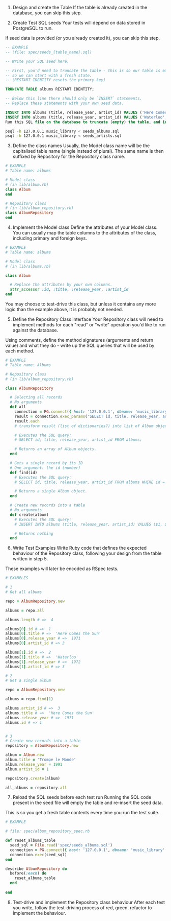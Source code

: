 
1. Design and create the Table
If the table is already created in the database, you can skip this step.

2. Create Test SQL seeds
Your tests will depend on data stored in PostgreSQL to run.

If seed data is provided (or you already created it), you can skip this step.
```sql
-- EXAMPLE
-- (file: spec/seeds_{table_name}.sql)

-- Write your SQL seed here. 

-- First, you'd need to truncate the table - this is so our table is emptied between each test run,
-- so we can start with a fresh state.
-- (RESTART IDENTITY resets the primary key)

TRUNCATE TABLE albums RESTART IDENTITY;

-- Below this line there should only be `INSERT` statements.
-- Replace these statements with your own seed data.

INSERT INTO albums (title, release_year, artist_id) VALUES ('Here Comes the Sun', 1971, 4);
INSERT INTO albums (title, release_year, artist_id) VALUES ('Waterloo', 1972, 2);
Run this SQL file on the database to truncate (empty) the table, and insert the seed data. Be mindful of the fact any existing records in the table will be deleted.
```
```bash
psql -h 127.0.0.1 music_library < seeds_albums.sql
psql -h 127.0.0.1 music_library < seeds_artists.sql
```
3. Define the class names
Usually, the Model class name will be the capitalised table name (single instead of plural). The same name is then suffixed by Repository for the Repository class name.
```ruby
# EXAMPLE
# Table name: albums

# Model class
# (in lib/album.rb)
class Album
end

# Repository class
# (in lib/album_repository.rb)
class AlbumRepository
end
```
4. Implement the Model class
Define the attributes of your Model class. You can usually map the table columns to the attributes of the class, including primary and foreign keys.
```ruby
# EXAMPLE
# Table name: albums

# Model class
# (in lib/albums.rb)

class Album

  # Replace the attributes by your own columns.
  attr_accessor :id, :title, :release_year, :artist_id
end
```
You may choose to test-drive this class, but unless it contains any more logic than the example above, it is probably not needed.

5. Define the Repository Class interface
Your Repository class will need to implement methods for each "read" or "write" operation you'd like to run against the database.

Using comments, define the method signatures (arguments and return value) and what they do - write up the SQL queries that will be used by each method.
```ruby
# EXAMPLE
# Table name: Albums

# Repository class
# (in lib/album_repository.rb)

class AlbumRepository

  # Selecting all records
  # No arguments
  def all
    connection = PG.connect({ host: '127.0.0.1', dbname: 'music_library' })
    result = connection.exec_params('SELECT id, title, release_year, artist_id FROM albums', [])
    result.each
    # transform result (list of dictionaries?) into list of Album objects

    # Executes the SQL query:
    # SELECT id, title, release_year, artist_id FROM albums;

    # Returns an array of Album objects.
  end

  # Gets a single record by its ID
  # One argument: the id (number)
  def find(id)
    # Executes the SQL query:
    # SELECT id, title, release_year, artist_id FROM albums WHERE id = $1;

    # Returns a single Album object.
  end

  # Create new records into a table
  # No arguments
  def create(album)
    # Executes the SQL query:
    # INSERT INTO albums (title, release_year, artist_id) VALUES ($1, $2, $3);

    # Returns nothing
  end
```
6. Write Test Examples
Write Ruby code that defines the expected behaviour of the Repository class, following your design from the table written in step 5.

These examples will later be encoded as RSpec tests.
```ruby
# EXAMPLES

# 1
# Get all albums

repo = AlbumRepository.new

albums = repo.all

albums.length # =>  4

albums[0].id # =>  1
albums[0].title # =>  'Here Comes the Sun'
albums[0].release_year # =>  1971
albums[0].artist_id # => 3

albums[1].id # =>  2
albums[1].title # =>  'Waterloo'
albums[1].release_year # =>  1972
albums[1].artist_id # => 3

# 2
# Get a single album

repo = AlbumRepository.new

albums = repo.find(1)

albums.artist_id # =>  3
albums.title # =>  'Here Comes the Sun'
albums.release_year # =>  1971
albums.id # => 1


# 3
# Create new records into a table
repository = AlbumRepository.new

album = Album.new
album.title = 'Trompe le Monde'
album.release_year = 1991
album.artist_id = 1

repository.create(album)

all_albums = repository.all

```

7. Reload the SQL seeds before each test run
Running the SQL code present in the seed file will empty the table and re-insert the seed data.

This is so you get a fresh table contents every time you run the test suite.
```ruby
# EXAMPLE

# file: spec/album_repository_spec.rb

def reset_albums_table
  seed_sql = File.read('spec/seeds_albums.sql')
  connection = PG.connect({ host: '127.0.0.1', dbname: 'music_library' })
  connection.exec(seed_sql)
end

describe AlbumRepository do
  before(:each) do 
    reset_albums_table
  end
    
end
```
8. Test-drive and implement the Repository class behaviour
After each test you write, follow the test-driving process of red, green, refactor to implement the behaviour.